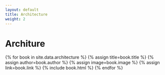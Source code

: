 ```yaml
---
layout: default
title: Architecture
weight: 2
---
```

# Architure

<main class="shelf">
  {% for book in site.data.architecture %}
    {% assign title=book.title %}
    {% assign author=book.author %}
    {% assign image=book.image %}
    {% assign link=book.link %}
    {% include book.html %}
  {% endfor %}
</main>
